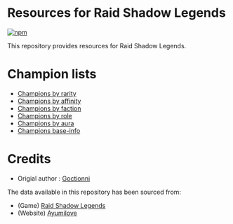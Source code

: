 # Resources for Raid Shadow Legends

[![npm](https://img.shields.io/npm/v/raid-data)](https://www.npmjs.com/package/raid-data)

This repository provides resources for Raid Shadow Legends.

# Champion lists

- [Champions by rarity](/champions-by-rarity.json)
- [Champions by affinity](/champions-by-affinity.json)
- [Champions by faction](/champions-by-faction.json)
- [Champions by role](/champions-by-role.json)
- [Champions by aura](/champions-by-aura.json)
- [Champions base-info](/champions-base-info.json)

# Credits

- Origial author : [Goctionni](https://github.com/Goctionni/raid-data)

The data available in this repository has been sourced from:

- (Game) [Raid Shadow Legends](https://plarium.com/en/mobile-games/raid-shadow-legends/)
- (Website) [Ayumilove](https://ayumilove.net/raid-shadow-legends-guide/)

